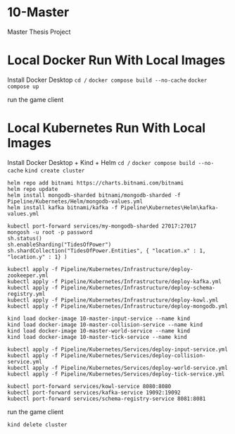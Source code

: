 # 10-Master
Master Thesis Project

# Local Docker Run With Local Images
Install Docker Desktop
```cd /```
```docker compose build --no-cache```
```docker compose up```

run the game client

# Local Kubernetes Run With Local Images
Install Docker Desktop + Kind + Helm
```cd /```
```docker compose build --no-cache```
```kind create cluster```

```
helm repo add bitnami https://charts.bitnami.com/bitnami
helm repo update
helm install mongodb-sharded bitnami/mongodb-sharded -f Pipeline/Kubernetes/Helm/mongodb-values.yml
helm install kafka bitnami/kafka -f Pipeline\Kubernetes\Helm\kafka-values.yml 
```

```
kubectl port-forward services/my-mongodb-sharded 27017:27017
mongosh -u root -p password
sh.status()
sh.enableSharding("TidesOfPower")
sh.shardCollection("TidesOfPower.Entities", { "location.x" : 1, "location.y" : 1} )
```


```
kubectl apply -f Pipeline/Kubernetes/Infrastructure/deploy-zookeeper.yml
kubectl apply -f Pipeline/Kubernetes/Infrastructure/deploy-kafka.yml
kubectl apply -f Pipeline/Kubernetes/Infrastructure/deploy-schema-registry.yml
kubectl apply -f Pipeline/Kubernetes/Infrastructure/deploy-kowl.yml
kubectl apply -f Pipeline/Kubernetes/Infrastructure/deploy-mongodb.yml
```

```
kind load docker-image 10-master-input-service --name kind
kind load docker-image 10-master-collision-service --name kind
kind load docker-image 10-master-world-service --name kind
kind load docker-image 10-master-tick-service --name kind
```

```
kubectl apply -f Pipeline/Kubernetes/Services/deploy-input-service.yml
kubectl apply -f Pipeline/Kubernetes/Services/deploy-collision-service.yml
kubectl apply -f Pipeline/Kubernetes/Services/deploy-world-service.yml
kubectl apply -f Pipeline/Kubernetes/Services/deploy-tick-service.yml
```

```
kubectl port-forward services/kowl-service 8080:8080
kubectl port-forward services/kafka-service 19092:19092
kubectl port-forward services/schema-registry-service 8081:8081
```

run the game client

```kind delete cluster```
